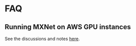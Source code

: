 FAQ
===

Running MXNet on AWS GPU instances
----------------------------------

See the discussions and notes
[here](https://github.com/dmlc/MXNet.jl/issues/43).
